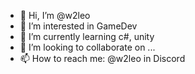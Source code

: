 - 👋 Hi, I’m @w2leo
- 👀 I’m interested in  GameDev
- 🌱 I’m currently learning c#, unity
- 💞️ I’m looking to collaborate on ...
- 📫 How to reach me: @w2leo in Discord

<!---
w2leo/w2leo is a ✨ special ✨ repository because its `README.md` (this file) appears on your GitHub profile.
You can click the Preview link to take a look at your changes.
--->
